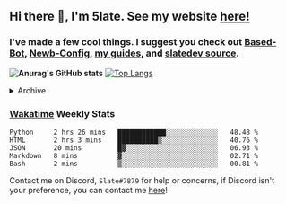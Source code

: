 ## Hi there 👋, I'm 5late. See my website [here!](https://me.slatedev.xyz?sf=gh)
### I've made a few cool things. I suggest you check out [Based-Bot](https://github.com/5late/Based-Bot), [Newb-Config](https://github.com/5late/Newb-Config), [my guides](https://github.com/5late/5late.github.io/tree/master/guides/), and [slatedev source](https://github.com/5late/slatedev). 

**![Anurag's GitHub stats](https://github-readme-stats.vercel.app/api?username=5late&count_private=true&show_icons=true&theme=tokyonight)**
[![Top Langs](https://github-readme-stats.vercel.app/api/top-langs/?username=5late&theme=ayu-mirage)](https://github.com/anuraghazra/github-readme-stats)

<details>
<summary>Archive</summary>
    
#### [Pepe-Bot](https://github.com/5late/Pepe-Bot)
- Pepe Bot is my personal Discord bot used by a few others (mostly maintained)
#### [5imulation](https://github.com/5late/5imulation)
- A simulation created to track basic questions about humanity (not maintained)
#### [5erver](https://github.com/5late/5erver)
- A rPi-hosted server HTML frontend with a Go backend (partially maintained)
#### [API-Backend](https://github.com/5late/API-Backend)
- Used in xdHacks Mini To Hackathon July 2021 (not maintained)
#### [Yoinkbot](https://github.com/5late/Yoinkbot)
- Archived Discord bot with dozens of fun commands (not maintained)
#### [Startpage](https://github.com/5late/Startpage)
- Fresh and clean dark themed startpage including to-do links, hyperlinks, date and time, and a personal greeting message (partially maintained)

</details>

### [Wakatime](https://wakatime.com/@5late) Weekly Stats

<!--START_SECTION:waka-->
```text
Python     2 hrs 26 mins   ████████████░░░░░░░░░░░░░   48.48 % 
HTML       2 hrs 3 mins    ██████████▒░░░░░░░░░░░░░░   40.76 % 
JSON       20 mins         █▓░░░░░░░░░░░░░░░░░░░░░░░   06.93 % 
Markdown   8 mins          ▓░░░░░░░░░░░░░░░░░░░░░░░░   02.71 % 
Bash       2 mins          ▒░░░░░░░░░░░░░░░░░░░░░░░░   00.81 % 
```
<!--END_SECTION:waka-->

Contact me on Discord, ``Slate#7879`` for help or concerns, if Discord isn't your preference, you can contact me [here](https://github.com/5late/5late/issues)!
